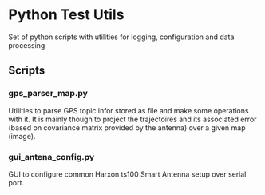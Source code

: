 # Python Test Utils

Set of python scripts with utilities for logging, configuration and data processing

## Scripts

### gps_parser_map.py

Utilities to parse GPS topic infor stored as file and make some operations with it. 
It is mainly though to project the trajectoires and its associated error (based on covariance matrix provided by the antenna) over a given map (image).

### gui_antena_config.py

GUI to configure common Harxon ts100 Smart Antenna setup over serial port. 

